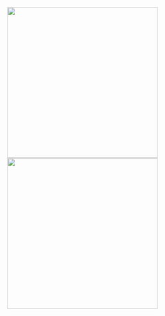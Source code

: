<a>
    <img width="350px"
        src="https://github-readme-stats.vercel.app/api?username=ohmono&show_icons=true&include_all_commits=true&line_height=21&theme=ayu-mirage" />
    <img width="350px"
        src="https://github-readme-stats.vercel.app/api/top-langs/?username=ohmono&layout=compact&theme=ayu-mirage" />
</a>
